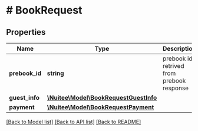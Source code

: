 # # BookRequest

## Properties

Name | Type | Description | Notes
------------ | ------------- | ------------- | -------------
**prebook_id** | **string** | prebook id retrived from prebook response |
**guest_info** | [**\Nuitee\Model\BookRequestGuestInfo**](BookRequestGuestInfo.md) |  | [optional]
**payment** | [**\Nuitee\Model\BookRequestPayment**](BookRequestPayment.md) |  | [optional]

[[Back to Model list]](../../README.md#models) [[Back to API list]](../../README.md#endpoints) [[Back to README]](../../README.md)
